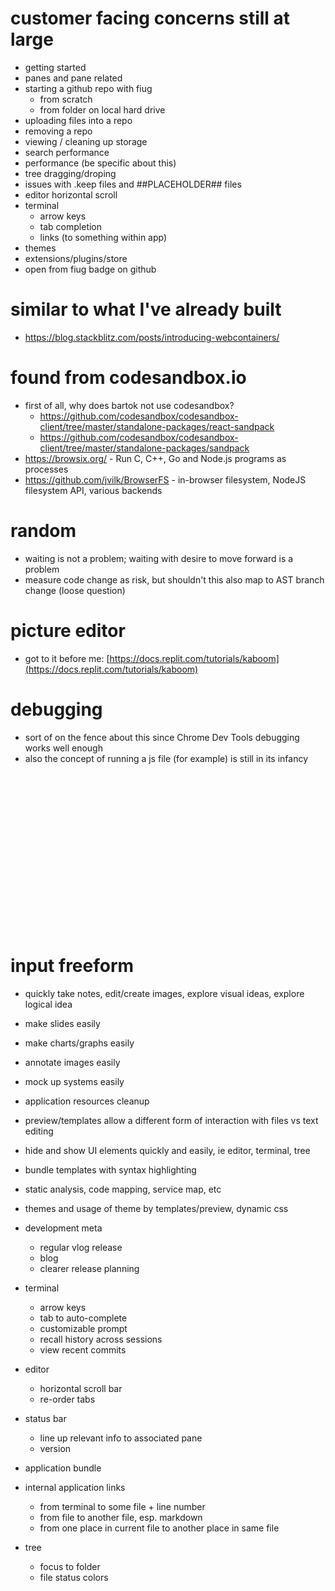 # customer facing concerns still at large
- getting started
- panes and pane related
- starting a github repo with fiug
	- from scratch
	- from folder on local hard drive
- uploading files into a repo
- removing a repo
- viewing / cleaning up storage
- search performance
- performance (be specific about this)
- tree dragging/droping
- issues with .keep files and ##PLACEHOLDER## files
- editor horizontal scroll
- terminal
	- arrow keys
	- tab completion
	- links (to something within app)
- themes
- extensions/plugins/store
- open from fiug badge on github



# similar to what I've already built
- https://blog.stackblitz.com/posts/introducing-webcontainers/

# found from codesandbox.io
- first of all, why does bartok not use codesandbox?
	- https://github.com/codesandbox/codesandbox-client/tree/master/standalone-packages/react-sandpack
	- https://github.com/codesandbox/codesandbox-client/tree/master/standalone-packages/sandpack
- https://browsix.org/ - Run C, C++, Go and Node.js programs as processes
- https://github.com/jvilk/BrowserFS -  in-browser filesystem, NodeJS filesystem API, various backends

# random
- waiting is not a problem; waiting with desire to move forward is a problem
- measure code change as risk, but shouldn't this also map to AST branch change (loose question)

# picture editor
- got to it before me: [https://docs.replit.com/tutorials/kaboom](https://docs.replit.com/tutorials/kaboom)

# debugging
- sort of on the fence about this since Chrome Dev Tools debugging works well enough
- also the concept of running a js file (for example) is still in its infancy

<div style="
	margin-top: 3em;
	background: url(./images/process.png);
	width: 100%;
	height: 225px;
	background-size: 600px;
	background-position-y: -90px;
	background-repeat: no-repeat;
"></div>

# input freeform
- quickly take notes, edit/create images, explore visual ideas, explore logical idea
- make slides easily
- make charts/graphs easily
- annotate images easily
- mock up systems easily

- application resources cleanup
- preview/templates allow a different form of interaction with files vs text editing
- hide and show UI elements quickly and easily, ie editor, terminal, tree
- bundle templates with syntax highlighting
- static analysis, code mapping, service map, etc
- themes and usage of theme by templates/preview, dynamic css
- development meta
	- regular vlog release
	- blog
	- clearer release planning
- terminal
	- arrow keys
	- tab to auto-complete
	- customizable prompt
	- recall history across sessions
	- view recent commits
- editor
	- horizontal scroll bar
	- re-order tabs
- status bar
	- line up relevant info to associated pane
	- version
- application bundle
- internal application links
	- from terminal to some file + line number
	- from file to another file, esp. markdown
	- from one place in current file to another place in same file
- tree
	- focus to folder
	- file status colors
